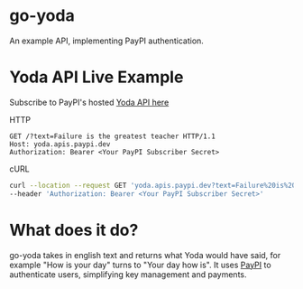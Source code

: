 # go-yoda
An example API, implementing PayPI authentication.

# Yoda API Live Example
Subscribe to PayPI's hosted [Yoda API here](https://app.staging.paypi.dev/subscribe/c2VydmljZToxNDlkZjEwMS1lMWYwLTRlZDQtYTgzMy03YzQ1NzAzYjAwYjc=)

HTTP
```HTTP
GET /?text=Failure is the greatest teacher HTTP/1.1
Host: yoda.apis.paypi.dev
Authorization: Bearer <Your PayPI Subscriber Secret>
```

cURL
```bash
curl --location --request GET 'yoda.apis.paypi.dev?text=Failure%20is%20the%20greatest%20teacher' \
--header 'Authorization: Bearer <Your PayPI Subscriber Secret>'
```



# What does it do?
go-yoda takes in english text and returns what Yoda would have said, for example "How is your day" turns to "Your day how is".
It uses [PayPI](https://paypi.dev) to authenticate users, simplifying key management and payments.

